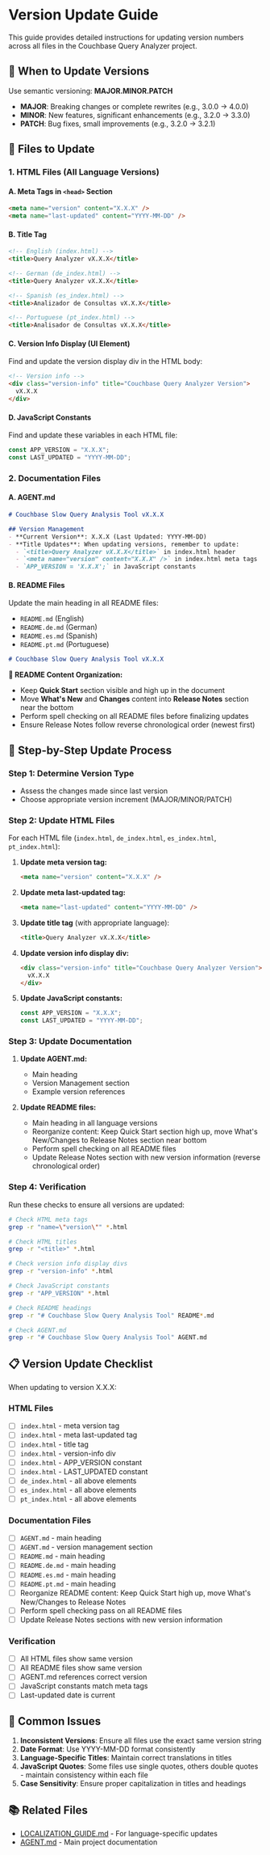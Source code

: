 # Version Update Guide

This guide provides detailed instructions for updating version numbers across all files in the Couchbase Query Analyzer project.

## 🎯 When to Update Versions

Use semantic versioning: **MAJOR.MINOR.PATCH**

- **MAJOR**: Breaking changes or complete rewrites (e.g., 3.0.0 → 4.0.0)
- **MINOR**: New features, significant enhancements (e.g., 3.2.0 → 3.3.0)  
- **PATCH**: Bug fixes, small improvements (e.g., 3.2.0 → 3.2.1)

## 📝 Files to Update

### 1. HTML Files (All Language Versions)

#### A. Meta Tags in `<head>` Section
```html
<meta name="version" content="X.X.X" />
<meta name="last-updated" content="YYYY-MM-DD" />
```

#### B. Title Tag
```html
<!-- English (index.html) -->
<title>Query Analyzer vX.X.X</title>

<!-- German (de_index.html) -->
<title>Query Analyzer vX.X.X</title>

<!-- Spanish (es_index.html) -->
<title>Analizador de Consultas vX.X.X</title>

<!-- Portuguese (pt_index.html) -->
<title>Analisador de Consultas vX.X.X</title>
```

#### C. Version Info Display (UI Element)
Find and update the version display div in the HTML body:
```html
<!-- Version info -->
<div class="version-info" title="Couchbase Query Analyzer Version">
  vX.X.X
</div>
```

#### D. JavaScript Constants
Find and update these variables in each HTML file:
```javascript
const APP_VERSION = "X.X.X";
const LAST_UPDATED = "YYYY-MM-DD";
```

### 2. Documentation Files

#### A. AGENT.md
```markdown
# Couchbase Slow Query Analysis Tool vX.X.X

## Version Management
- **Current Version**: X.X.X (Last Updated: YYYY-MM-DD)
- **Title Updates**: When updating versions, remember to update:
  - `<title>Query Analyzer vX.X.X</title>` in index.html header
  - `<meta name="version" content="X.X.X" />` in index.html meta tags
  - `APP_VERSION = 'X.X.X';` in JavaScript constants
```

#### B. README Files
Update the main heading in all README files:
- `README.md` (English)
- `README.de.md` (German)  
- `README.es.md` (Spanish)
- `README.pt.md` (Portuguese)

```markdown
# Couchbase Slow Query Analysis Tool vX.X.X
```

**📝 README Content Organization:**
- Keep **Quick Start** section visible and high up in the document
- Move **What's New** and **Changes** content into **Release Notes** section near the bottom
- Perform spell checking on all README files before finalizing updates
- Ensure Release Notes follow reverse chronological order (newest first)

## 🔄 Step-by-Step Update Process

### Step 1: Determine Version Type
- Assess the changes made since last version
- Choose appropriate version increment (MAJOR/MINOR/PATCH)

### Step 2: Update HTML Files
For each HTML file (`index.html`, `de_index.html`, `es_index.html`, `pt_index.html`):

1. **Update meta version tag:**
   ```html
   <meta name="version" content="X.X.X" />
   ```

2. **Update meta last-updated tag:**
   ```html
   <meta name="last-updated" content="YYYY-MM-DD" />
   ```

3. **Update title tag** (with appropriate language):
   ```html
   <title>Query Analyzer vX.X.X</title>
   ```

4. **Update version info display div:**
   ```html
   <div class="version-info" title="Couchbase Query Analyzer Version">
     vX.X.X
   </div>
   ```

5. **Update JavaScript constants:**
   ```javascript
   const APP_VERSION = "X.X.X";
   const LAST_UPDATED = "YYYY-MM-DD";
   ```

### Step 3: Update Documentation

1. **Update AGENT.md:**
   - Main heading
   - Version Management section
   - Example version references

2. **Update README files:**
   - Main heading in all language versions
   - Reorganize content: Keep Quick Start section high up, move What's New/Changes to Release Notes section near bottom
   - Perform spell checking on all README files
   - Update Release Notes section with new version information (reverse chronological order)

### Step 4: Verification

Run these checks to ensure all versions are updated:

```bash
# Check HTML meta tags
grep -r "name=\"version\"" *.html

# Check HTML titles  
grep -r "<title>" *.html

# Check version info display divs
grep -r "version-info" *.html

# Check JavaScript constants
grep -r "APP_VERSION" *.html

# Check README headings
grep -r "# Couchbase Slow Query Analysis Tool" README*.md

# Check AGENT.md
grep -r "# Couchbase Slow Query Analysis Tool" AGENT.md
```

## 📋 Version Update Checklist

When updating to version X.X.X:

### HTML Files
- [ ] `index.html` - meta version tag
- [ ] `index.html` - meta last-updated tag  
- [ ] `index.html` - title tag
- [ ] `index.html` - version-info div
- [ ] `index.html` - APP_VERSION constant
- [ ] `index.html` - LAST_UPDATED constant
- [ ] `de_index.html` - all above elements
- [ ] `es_index.html` - all above elements  
- [ ] `pt_index.html` - all above elements

### Documentation Files
- [ ] `AGENT.md` - main heading
- [ ] `AGENT.md` - version management section
- [ ] `README.md` - main heading
- [ ] `README.de.md` - main heading
- [ ] `README.es.md` - main heading
- [ ] `README.pt.md` - main heading
- [ ] Reorganize README content: Keep Quick Start high up, move What's New/Changes to Release Notes
- [ ] Perform spell checking pass on all README files
- [ ] Update Release Notes sections with new version information

### Verification
- [ ] All HTML files show same version
- [ ] All README files show same version
- [ ] AGENT.md references correct version
- [ ] JavaScript constants match meta tags
- [ ] Last-updated date is current

## 🚨 Common Issues

1. **Inconsistent Versions**: Ensure all files use the exact same version string
2. **Date Format**: Use YYYY-MM-DD format consistently
3. **Language-Specific Titles**: Maintain correct translations in titles
4. **JavaScript Quotes**: Some files use single quotes, others double quotes - maintain consistency within each file
5. **Case Sensitivity**: Ensure proper capitalization in titles and headings

## 📚 Related Files

- [LOCALIZATION_GUIDE.md](LOCALIZATION_GUIDE.md) - For language-specific updates
- [AGENT.md](../AGENT.md) - Main project documentation
